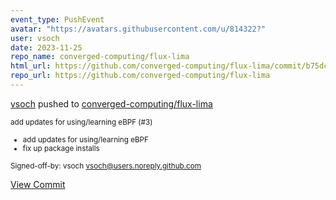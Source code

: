 ```yaml
---
event_type: PushEvent
avatar: "https://avatars.githubusercontent.com/u/814322?"
user: vsoch
date: 2023-11-25
repo_name: converged-computing/flux-lima
html_url: https://github.com/converged-computing/flux-lima/commit/b75dc5c7485780c15fbe417431264019eb33bf7c
repo_url: https://github.com/converged-computing/flux-lima
---
```


<a href='https://github.com/vsoch' target='_blank'>vsoch</a> pushed to <a href='https://github.com/converged-computing/flux-lima' target='_blank'>converged-computing/flux-lima</a>

<small>add updates for using/learning eBPF (#3)

* add updates for using/learning eBPF
* fix up package installs

Signed-off-by: vsoch <vsoch@users.noreply.github.com></small>

<a href='https://github.com/converged-computing/flux-lima/commit/b75dc5c7485780c15fbe417431264019eb33bf7c' target='_blank'>View Commit</a>